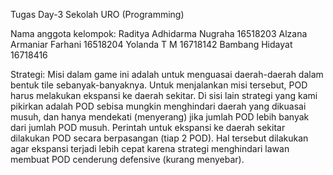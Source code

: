 Tugas Day-3 Sekolah URO (Programming)

Nama anggota kelompok:
Raditya Adhidarma Nugraha	16518203
Alzana Armaniar Farhani		16518204
Yolanda T M			          16718142
Bambang Hidayat		      	16718416

Strategi: 
Misi dalam game ini adalah untuk menguasai daerah-daerah dalam bentuk tile sebanyak-banyaknya.
Untuk menjalankan misi tersebut, POD harus melakukan ekspansi ke daerah sekitar.
Di sisi lain strategi yang kami pikirkan adalah POD sebisa mungkin menghindari daerah yang dikuasai musuh,
dan hanya mendekati (menyerang) jika jumlah POD lebih banyak dari jumlah POD musuh.
Perintah untuk ekspansi ke daerah sekitar dilakukan POD secara berpasangan (tiap 2 POD).
Hal tersebut dilakukan agar ekspansi terjadi lebih cepat karena strategi menghindari lawan
membuat POD cenderung defensive (kurang menyebar).
